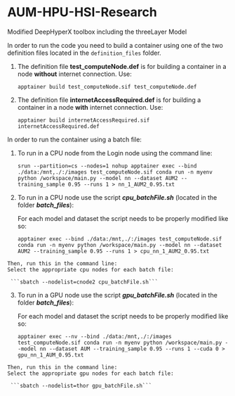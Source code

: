 # AUM-HPU-HSI-Research
Modified DeepHyperX toolbox including the threeLayer Model

In order to run the code you need to build a container using one of the two definition files located in the ```definition_files``` folder. 
  1) The definition file **test_computeNode.def** is for building a container in a node **without** internet connection. Use:
     
      ```apptainer build test_computeNode.sif test_computeNode.def```

  2) The definition file **internetAccessRequired.def** is for building a container in a node **with** internet connection. Use: 

      ```apptainer build internetAccessRequired.sif internetAccessRequired.def```

  
In order to run the container using a batch file:
  1) To run in a CPU node from the Login node using the command line:
     
     ```srun --partition=cs --nodes=1 nohup apptainer exec --bind ./data:/mnt,./:/images test_computeNode.sif conda run -n myenv python /workspace/main.py --model nn --dataset AUM2 --training_sample 0.95 --runs 1 > nn_1_AUM2_0.95.txt```
    
  2) To run in a CPU node use the script ***cpu_batchFile.sh*** (located in the folder ***batch_files***):
     
     For each model and dataset the script needs to be properly modified like so:
     
     ```apptainer exec --bind ./data:/mnt,./:/images test_computeNode.sif conda run -n myenv python /workspace/main.py --model nn --dataset AUM2 --training_sample 0.95 --runs 1 > cpu_nn_1_AUM2_0.95.txt```

    Then, run this in the command line:
    Select the appropriate cpu nodes for each batch file:
    
     ```sbatch --nodelist=cnode2 cpu_batchFile.sh```
    
  3) To run in a GPU node use the script ***gpu_batchFile.sh*** (located in the folder ***batch_files***):
     
     For each model and dataset the script needs to be properly modified like so:
     
     ```apptainer exec --nv --bind ./data:/mnt,./:/images test_computeNode.sif conda run -n myenv python /workspace/main.py --model nn --dataset AUM --training_sample 0.95 --runs 1 --cuda 0 > gpu_nn_1_AUM_0.95.txt```

    Then, run this in the command line:
    Select the appropriate gpu nodes for each batch file:
    
     ```sbatch --nodelist=thor gpu_batchFile.sh```
  


  

